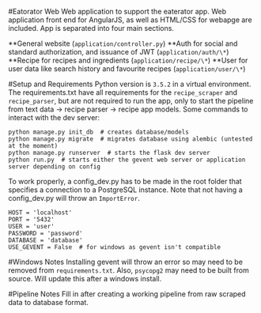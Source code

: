 #Eatorator Web
Web application to support the eaterator app. Web application front end for AngularJS, as
well as HTML/CSS for webapge are included. App is separated into four main sections.

**General website (`application/controller.py`)
**Auth for social and standard authorization, and issuance of JWT (`application/auth/\*`)
**Recipe for recipes and ingredients (`application/recipe/\*`)
**User for user data like search history and favourite recipes (`application/user/\*`)

#Setup and Requirements
Python version is `3.5.2` in a virtual environment. The requirements.txt have all
requirements for the `recipe_scraper` and `recipe_parser`, but are not required to run the
app, only to start the pipeline from text data -> recipe parser -> recipe app models.
Some commands to interact with the dev server:

    python manage.py init_db  # creates database/models
    python manage.py migrate  # migrates database using alembic (untested at the moment)
    python manage.py runserver  # starts the flask dev server
    python run.py  # starts either the gevent web server or application server depending on config

To work properly, a config_dev.py has to be made in the root folder that specifies a connection to
a PostgreSQL instance. Note that not having a config_dev.py will throw an `ImportError`.

    HOST = 'localhost'
    PORT = '5432'
    USER = 'user'
    PASSWORD = 'password'
    DATABASE = 'database'
    USE_GEVENT = False  # for windows as gevent isn't compatible

#Windows Notes
Installing gevent will throw an error so may need to be removed from `requirements.txt`. Also, `psycopg2`
may need to be built from source. Will update this after a windows install.

#Pipeline Notes
Fill in after creating a working pipeline from raw scraped data to database format.